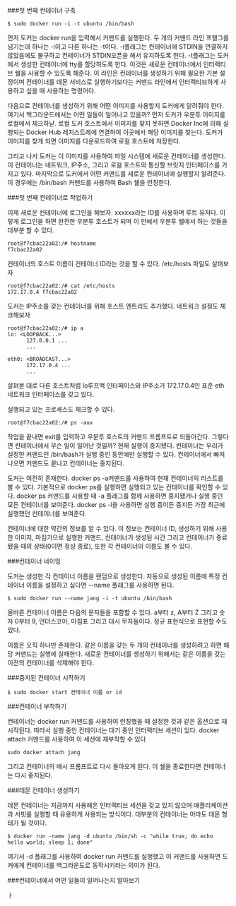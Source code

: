 ###첫 번째 컨테이너 구축

```
$ sudo docker run -i -t ubuntu /bin/bash
```

먼저 도커는 docker run을 입력해서 커맨드를 실행한다. 두 개의 커맨드 라인 프랠그를 넘기는데 하나는 -i이고 다른 하나는 -t이다. -i플래그는 컨테이너에 STDIN을 연결하지 않았음에도 불구하고 컨테이너가 STDIN오픈을 해서 유지하도록 한다. -t플래그는 도커에서 생성한 컨테이너에 tty를 할당하도록 한다. 이것은 새로운 컨테이너에서 인터랙티브 쉘을 사용할 수 있도록 해준다. 이 라인은 컨테이너를 생성하기 위해 필요한 기본 설정이며 컨테이너를 데몬 서비스로 실행하기보다는 커맨드 라인에서 인터랙티브하게 사용하고 싶을 때 사용하는 명령어다.

다음으로 컨테이너를 생성하기 위해 어떤 이미지를 사용할지 도커에게 알려줘야 한다. 여기서 백그라운드에서는 어떤 일들이 일어나고 있을까? 먼저 도커가 우분투 이미지를 로컬에서 체크하낟. 로컬 도커 호스트에서 이미지를 찾지 못하면 Docker Inc에 의해 실행되는 Docker Hub 레지스트레에 연결하여 이곳에서 해당 이미지를 찾는다. 도커가 이미지를 찾게 되면 이미지를 다운로드하여 로컬 호스트에 저장한다. 

그리고 나서 도커는 이 이미지를 사용하여 파일 시스템에 새로운 컨테이너를 생성한다. 이 컨테이너는 네트워크, IP주소, 그리고 로컬 호스트와 통신할 브릿지 인터페이스를 가지고 있다. 마지막으로 도커에서 어떤 커맨드를 새로운 컨테이너에 실행할지 알려준다. 이 경우에는 /bin/bash 커맨드를 사용하여 Bash 쉘을 런칭한다. 

###첫 번째 컨테이너로 작업하기 

이제 새로운 컨테이너에 로그인을 해보자. xxxxxx라는 ID를 사용하며 루트 유저다. 이렇게 로그인을 하면 완전한 우분투 호스트가 되며 이 안에서 우분투 쉘에서 하는 것들을 대부분 할 수 있다. 

```
root@f7cbac22a02:/# hostname
f7cbac22a02
```

컨테이너의 호스트 이름이 컨테이너 ID라는 것을 할 수 있다. /etc/hosts 파일도 살펴보자 

```
root@f7cbac22a02:/# cat /etc/hosts
172.17.0.4 f7cbac22a02
```

도커는 IP주소를 갖는 컨테이너를 위해 호스트 엔트리도 추가했다. 네트워크 설정도 체크해보자 

```
root@f7cbac22a02:/# ip a
lo: <LOOPBACK...>
      127.0.0.1 ...
      ...
      
eth0: <BROADCAST...>
      172.17.0.4 ...
      ...
```

살펴본 대로 다른 호스트처럼 lo루프백 인터페이스와 IP주소가 172.17.0.4인 표준 eth 네트워크 인터페이스를 갖고 있다. 

실행되고 있는 프로세스도 체크할 수 있다. 

```
root@f7cbac22a02:/# ps -aux
```

작업을 끝내면 exit를 입력하고 우분투 호스트의 커맨드 프롬프트로 되돌아간다. 
그렇다면 컨테이너에서 무슨 일이 일어난 것일까? 현재 실행이 중지됐다. 컨테이너는 우리가 설정한 커맨드인 /bin/bash가 실행 중인 동안에만 실행할 수 있다. 컨테이너에서 빠져나오면 커맨드도 끝나고 컨테이너는 중지된다.

도커는 여전히 존재한다. docker ps -a커맨드를 사용하여 현재 컨테이너의 리스트를 볼 수 있다. 
기본적으로 docker ps를 실행하면 실행되고 있는 컨테이너를 확인할 수 있다. docker ps 커맨드를 사용할 때 -a 플래그를 함께 사용하면 중지됐거나 실행 중인 모든 컨테이너를 보여준다.  docker ps -l을 사용하면 실행 중이든 중지든 가장 최근에 실행했던 컨테이너를 보여준다. 

컨테이너에 대한 약간의 정보를 알 수 있다. 이 정보는 컨테이너 ID, 생성하기 위해 사용한 이미지, 마짐가으로 실행한 커맨드, 컨테이너가 생성된 시간 그리고 컨테이너가 종료됐을 때의 상태(0이면 정상 종료), 또한 각 컨테이너의 이름도 볼 수 있다. 

###컨테이너 네이밍

도커는 생성한 각 컨테이너 이름을 랜덤으로 생성한다. 자동으로 생성된 이름에 특정 컨테이너 이름을 설정하고 싶다면 --name 플래그를 사용하면 된다. 

```
$ sudo docker run --name jang -i -t ubuntu /bin/bash
```

올바른 컨테이너 이름은 다음의 문자들을 포함할 수 있다. a부터 z, A부터 Z 그리고 숫자 0부터 9, 언더스코아, 마침표 그리고 대시 무자들이다. 정규 표현식으로 표현할 수도 있다. 

이름은 오직 하나만 존재한다. 같은 이름을 갖는 두 개의 컨테이너를 생성하려고 하면 해당 커맨드는 실행에 실패한다. 새로운 컨테이너를 생성하기 위해서는 같은 이름을 갖는 이전의 컨테이너를 삭제해야 한다. 

###중지된 컨테이너 시작하기 

```
$ sudo docker start 컨테이너 이름 or id
```

###컨테이너 부착하기 

컨테이너는 docker run 커맨드를 사용하여 런칭했을 때 설정한 것과 같은 옵션으로 재시작된다. 따라서 실행 중인 컨테이너는 대기 중인 인터랙티브 세션이 있다. docker attach 커맨드를 사용하여 이 세션에 재부착할 수 있다

```
sudo docker attach jang
```

그리고 컨테이너의 배시 프롬프트로 다시 돌아오게 된다.
이 쉘을 종료한다면 컨테이너는 다시 중지된다. 

###데몬 컨테이너 생성하기 

데몬 컨테이너는 지금까지 사용해온 인터랙티브 세션을 갖고 있지 않으며 애플리케이션과 서빗를 실행할 때 유용하게 사용되는 방식이다. 대부분의 컨테이너는 아마도 데몬 형태가 될 것이다. 

```
$ docker run -name jang -d ubuntu /bin/sh -c "while true; do echo hello world; sleep 1; done"
```

여기서 -d 플래그를 사용하여 docker run 커맨드를 실행했고 이 커맨드를 사용하면 도커에게 컨테이너를 백그라운도로 동작시키라는 의미가 된다. 

###컨테이너에서 어떤 일들이 일어나는지 알아보기 

ㅏ
